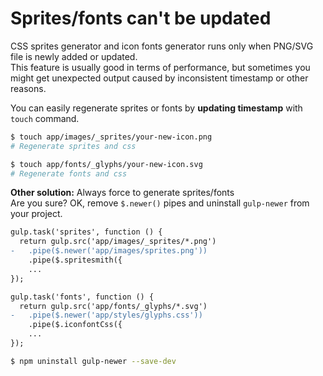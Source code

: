 # Sprites/fonts can't be updated

CSS sprites generator and icon fonts generator runs only when PNG/SVG file is newly added or updated.  
This feature is usually good in terms of performance, but sometimes you might get unexpected output caused by inconsistent timestamp or other reasons.

You can easily regenerate sprites or fonts by **updating timestamp** with `touch` command.

```sh
$ touch app/images/_sprites/your-new-icon.png
# Regenerate sprites and css

$ touch app/fonts/_glyphs/your-new-icon.svg
# Regenerate fonts and css
```

**Other solution:** Always force to generate sprites/fonts  
Are you sure? OK, remove `$.newer()` pipes and uninstall `gulp-newer` from your project.

```diff
gulp.task('sprites', function () {
  return gulp.src('app/images/_sprites/*.png')
-   .pipe($.newer('app/images/sprites.png'))
    .pipe($.spritesmith({
    ...
});

gulp.task('fonts', function () {
  return gulp.src('app/fonts/_glyphs/*.svg')
-   .pipe($.newer('app/styles/glyphs.css'))
    .pipe($.iconfontCss({
    ...
});
```

```sh
$ npm uninstall gulp-newer --save-dev
```
